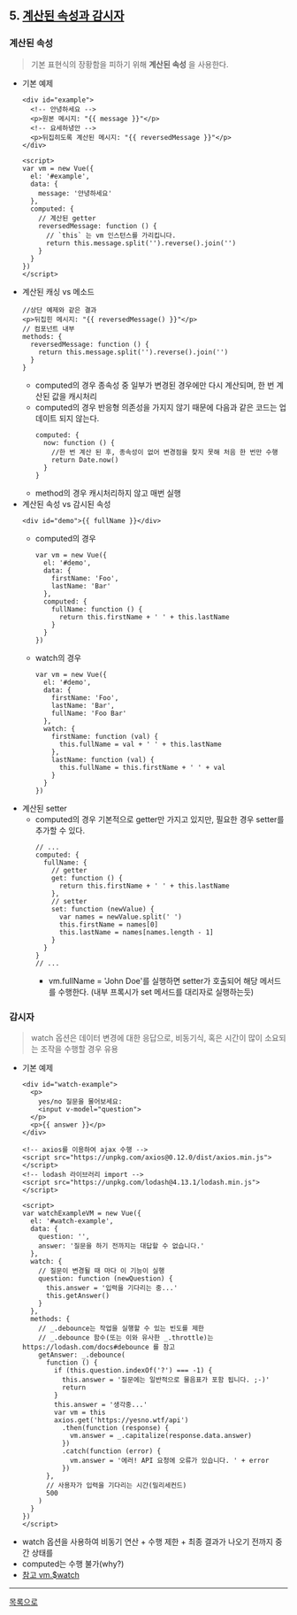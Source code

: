 ## 5. [계산된 속성과 감시자](https://kr.vuejs.org/v2/guide/computed.html)
### 계산된 속성
> 기본 표현식의 장황함을 피하기 위해 **계산된 속성** 을 사용한다.

* 기본 예제
    ```
    <div id="example">
      <!-- 안녕하세요 -->
      <p>원본 메시지: "{{ message }}"</p>
      <!-- 요세하녕안 -->
      <p>뒤집히도록 계산된 메시지: "{{ reversedMessage }}"</p>
    </div>

    <script>
    var vm = new Vue({
      el: '#example',
      data: {
        message: '안녕하세요'
      },
      computed: {
        // 계산된 getter
        reversedMessage: function () {
          // `this` 는 vm 인스턴스를 가리킵니다.
          return this.message.split('').reverse().join('')
        }
      }
    })
    </script>
    ```
* 계산된 캐싱 vs 메소드
    ```
    //상단 예제와 같은 결과
    <p>뒤집힌 메시지: "{{ reversedMessage() }}"</p>
    // 컴포넌트 내부
    methods: {
      reversedMessage: function () {
        return this.message.split('').reverse().join('')
      }
    }
    ```
    - computed의 경우 종속성 중 일부가 변경된 경우에만 다시 계산되며, 한 번 계산된 값을 캐시처리
    - computed의 경우 반응형 의존성을 가지지 않기 때문에 다음과 같은 코드는 업데이트 되지 않는다.
        ```
        computed: {
          now: function () {
            //한 번 계산 된 후, 종속성이 없어 변경점을 찾지 못해 처음 한 번만 수행
            return Date.now()
          }
        }
        ```
    - method의 경우 캐시처리하지 않고 매번 실행
* 계산된 속성 vs 감시된 속성
    ```
    <div id="demo">{{ fullName }}</div>
    ```
    - computed의 경우
        ```
        var vm = new Vue({
          el: '#demo',
          data: {
            firstName: 'Foo',
            lastName: 'Bar'
          },
          computed: {
            fullName: function () {
              return this.firstName + ' ' + this.lastName
            }
          }
        })
        ```
    - watch의 경우
        ```
        var vm = new Vue({
          el: '#demo',
          data: {
            firstName: 'Foo',
            lastName: 'Bar',
            fullName: 'Foo Bar'
          },
          watch: {
            firstName: function (val) {
              this.fullName = val + ' ' + this.lastName
            },
            lastName: function (val) {
              this.fullName = this.firstName + ' ' + val
            }
          }
        })
        ```
* 계산된 setter
    - computed의 경우 기본적으로 getter만 가지고 있지만, 필요한 경우 setter를 추가할 수 있다.
        ```
        // ...
        computed: {
          fullName: {
            // getter
            get: function () {
              return this.firstName + ' ' + this.lastName
            },
            // setter
            set: function (newValue) {
              var names = newValue.split(' ')
              this.firstName = names[0]
              this.lastName = names[names.length - 1]
            }
          }
        }
        // ...
        ```
        + vm.fullName = 'John Doe'를 실행하면 setter가 호출되어 해당 메서드를 수행한다. (내부 프록시가 set 메서드를 대리자로 실행하는듯)
### 감시자
> watch 옵션은 데이터 변경에 대한 응답으로, 비동기식, 혹은 시간이 많이 소요되는 조작을 수행할 경우 유용

* 기본 예제
    ```
    <div id="watch-example">
      <p>
        yes/no 질문을 물어보세요:
        <input v-model="question">
      </p>
      <p>{{ answer }}</p>
    </div>

    <!-- axios를 이용하여 ajax 수행 -->
    <script src="https://unpkg.com/axios@0.12.0/dist/axios.min.js"></script>
    <!-- lodash 라이브러리 import -->
    <script src="https://unpkg.com/lodash@4.13.1/lodash.min.js"></script>

    <script>
    var watchExampleVM = new Vue({
      el: '#watch-example',
      data: {
        question: '',
        answer: '질문을 하기 전까지는 대답할 수 없습니다.'
      },
      watch: {
        // 질문이 변경될 때 마다 이 기능이 실행
        question: function (newQuestion) {
          this.answer = '입력을 기다리는 중...'
          this.getAnswer()
        }
      },
      methods: {
        // _.debounce는 작업을 실행할 수 있는 빈도를 제한
        // _.debounce 함수(또는 이와 유사한 _.throttle)는 https://lodash.com/docs#debounce 를 참고
        getAnswer: _.debounce(
          function () {
            if (this.question.indexOf('?') === -1) {
              this.answer = '질문에는 일반적으로 물음표가 포함 됩니다. ;-)'
              return
            }
            this.answer = '생각중...'
            var vm = this
            axios.get('https://yesno.wtf/api')
              .then(function (response) {
                vm.answer = _.capitalize(response.data.answer)
              })
              .catch(function (error) {
                vm.answer = '에러! API 요청에 오류가 있습니다. ' + error
              })
          },
          // 사용자가 입력을 기다리는 시간(밀리세컨드)
          500
        )
      }
    })
    </script>
    ```
* watch 옵션을 사용하여 비동기 연산 + 수행 제한 + 최종 결과가 나오기 전까지 중간 상태를
* computed는 수행 불가(why?)
* [참고 vm.$watch](https://kr.vuejs.org/v2/api/#vm-watch)
***
[목록으로](https://github.com/gh-shin/vue-doc-summary)
